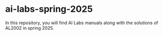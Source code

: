 # ai-labs-spring-2025
In this repository, you will find AI Labs manuals along with the solutions of AL2002 in spring 2025.
